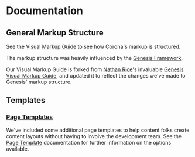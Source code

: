 # Documentation

## General Markup Structure

See the [Visual Markup Guide](markup-structure.html) to see how Corona's markup is structured.

The markup structure was heavily influenced by the [Genesis Framework](http://my.studiopress.com/themes/genesis/).

Our Visual Markup Guide is forked from [Nathan Rice](http://www.nathanrice.net)'s invaluable [Genesis Visual Markup Guide](http://www.genesisframework.com/markup.php), and updated it to reflect the changes we've made to Genesis' markup structure.

## Templates

### [Page Templates](templates/index.md)

We've included some additional page templates to help content folks create content layouts without having to involve the development team. See the [Page Template](templates/index.md) documentation for further information on the options available.
